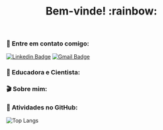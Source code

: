 <h1 align="center">Bem-vinde! :rainbow:</h1>
<br>

### :fax: Entre em contato comigo:

[![Linkedin Badge](https://img.shields.io/badge/-LinkedIn-blue?style=flat-square&logo=Linkedin&logoColor=white&link=https://www.linkedin.com/in/estela-maria-costa-monteiro-367907179/)](https://www.linkedin.com/in/estela-maria-costa-monteiro-367907179/)
[![Gmail Badge](https://img.shields.io/badge/-Gmail-c14438?style=flat-square&logo=Gmail&logoColor=white&link=mailto:estela.is.coding@gmail.com)](mailto:estela.is.coding@gmail.com) 

### :microscope: Educadora e Cientista:

### :clapper: Sobre mim:

### :floppy_disk: Atividades no GitHub:

![Top Langs](https://github-readme-stats.vercel.app/api/top-langs/?username=githubdaestela&show_icons=true&theme=vue)
<!--[YOUR github stats](https://github-readme-stats.vercel.app/api?username=githubdaestela&show_icons=true&theme=vue)ainda poucas estrelas para usar-->



